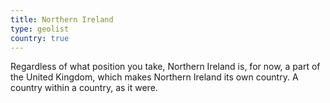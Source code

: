 ```yaml
---
title: Northern Ireland
type: geolist
country: true
---
```

Regardless of what position you take, Northern Ireland is, for now, a part of the United Kingdom, which makes Northern Ireland its own country. A country within a country, as it were. 